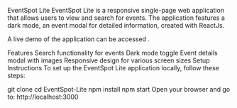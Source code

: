 EventSpot Lite
EventSpot Lite is a responsive single-page web application that allows users to view and search for events. The application features a dark mode, an event modal for detailed information, created with ReactJs.

A live demo of the application can be accessed .

Features
Search functionality for events
Dark mode toggle
Event details modal with images
Responsive design for various screen sizes
Setup Instructions
To set up the EventSpot Lite application locally, follow these steps:

git clone 
cd EventSpot-Lite
npm install
npm start
Open your browser and go to: http://localhost:3000

